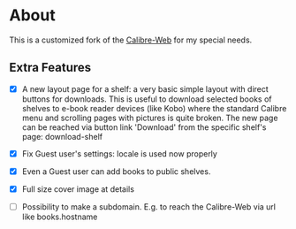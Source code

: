 # About

This is a customized fork of the [Calibre-Web](https://github.com/janeczku/calibre-web) for my special needs.

## Extra Features

- [x] A new layout page for a shelf: a very basic simple layout with direct buttons for downloads. This is useful to download selected books of shelves to e-book reader devices (like Kobo) where the standard Calibre menu and scrolling pages with pictures is quite broken. The new page can be reached via button link 'Download' from the specific shelf's page:
download-shelf

- [x] Fix Guest user's settings: locale is used now properly

- [x] Even a Guest user can add books to public shelves.

- [x] Full size cover image at details

- [ ] Possibility to make a subdomain. E.g. to reach the Calibre-Web via url like books.hostname

